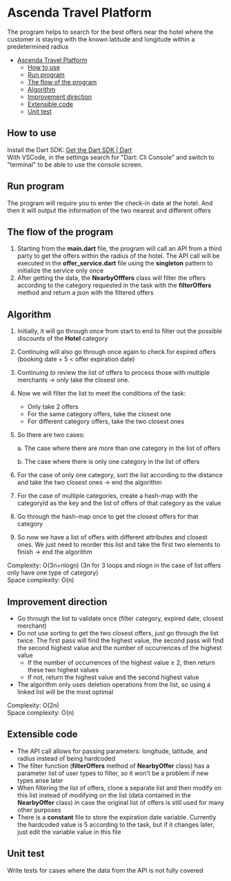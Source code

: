 # Ascenda Travel Platform
The program helps to search for the best offers near the hotel where the customer is staying with the known latitude and longitude within a predetermined radius

- [Ascenda Travel Platform](#ascenda-travel-platform)
  - [How to use](#how-to-use)
  - [Run program](#run-program)
  - [The flow of the program](#the-flow-of-the-program)
  - [Algorithm](#algorithm)
  - [Improvement direction](#improvement-direction)
  - [Extensible code](#extensible-code)
  - [Unit test](#unit-test)


## How to use
Install the Dart SDK: [Get the Dart SDK | Dart](https://dart.dev/get-dart)\
With VSCode, in the settings search for "Dart: Cli Console" and switch to "terminal" to be able to use the console screen.

## Run program
The program will require you to enter the check-in date at the hotel. And then it will output the information of the two nearest and different offers

## The flow of the program
1. Starting from the **main.dart** file, the program will call an API from a third party to get the offers within the radius of the hotel. The API call will be executed in the **offer_service.dart** file using the **singleton** pattern to initialize the service only once
2. After getting the data, the **NearbyOfffers** class will filter the offers according to the category requested in the task with the **filterOffers** method and return a json with the filtered offers

## Algorithm
1. Initially, it will go through once from start to end to filter out the possible discounts of the **Hotel** category
2. Continuing will also go through once again to check for expired offers (booking date + 5 < offer expiration date)
3. Continuing to review the list of offers to process those with multiple merchants → only take the closest one.
4. Now we will filter the list to meet the conditions of the task:
   * Only take 2 offers
   * For the same category offers, take the closest one
   * For different category offers, take the two closest ones
5. So there are two cases:
   
    a. The case where there are more than one category in the list of offers
    
    b. The case where there is only one category in the list of offers
6. For the case of only one category, sort the list according to the distance and take the two closest ones → end the algorithm
7. For the case of multiple categories, create a hash-map with the categoryId as the key and the list of offers of that category as the value
8. Go through the hash-map once to get the closest offers for that category
9.  So now we have a list of offers with different attributes and closest ones. We just need to reorder this list and take the first two elements to finish → end the algorithm

Complexity: O(3n+nlogn) (3n for 3 loops and nlogn in the case of list offers only have one type of category)\
Space complexity: O(n)

## Improvement direction
* Go through the list to validate once (filter category, expired date, closest merchant)
* Do not use sorting to get the two closest offers, just go through the list twice. The first pass will find the highest value, the second pass will find the second highest value and the number of occurrences of the highest value
    * If the number of occurrences of the highest value ≥ 2, then return these two highest values
    * If not, return the highest value and the second highest value
* The algorithm only uses deletion operations from the list, so using a linked list will be the most optimal

Complexity: O(2n)\
Space complexity: O(n)

## Extensible code
* The API call allows for passing parameters: longitude, latitude, and radius instead of being hardcoded
* The filter function (**filterOffers** method of **NearbyOffer** class) has a parameter list of user types to filter, so it won't be a problem if new types arise later
* When filtering the list of offers, clone a separate list and then modify on this list instead of modifying on the list (data contained in the **NearbyOffer** class) in case the original list of offers is still used for many other purposes
* There is a **constant** file to store the expiration date variable. Currently the hardcoded value is 5 according to the task, but if it changes later, just edit the variable value in this file

## Unit test
Write tests for cases where the data from the API is not fully covered
